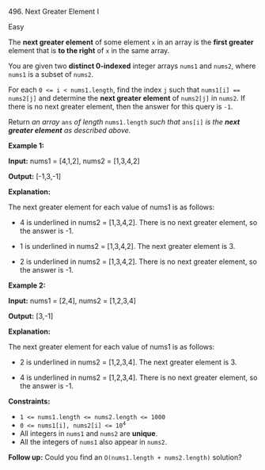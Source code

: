 496\. Next Greater Element I

Easy

The **next greater element** of some element `x` in an array is the **first greater** element that is **to the right** of `x` in the same array.

You are given two **distinct 0-indexed** integer arrays `nums1` and `nums2`, where `nums1` is a subset of `nums2`.

For each `0 <= i < nums1.length`, find the index `j` such that `nums1[i] == nums2[j]` and determine the **next greater element** of `nums2[j]` in `nums2`. If there is no next greater element, then the answer for this query is `-1`.

Return _an array_ `ans` _of length_ `nums1.length` _such that_ `ans[i]` _is the **next greater element** as described above._

**Example 1:**

**Input:** nums1 = [4,1,2], nums2 = [1,3,4,2]

**Output:** [-1,3,-1]

**Explanation:** 

The next greater element for each value of nums1 is as follows: 

- 4 is underlined in nums2 = [1,3,4,2]. There is no next greater element, so the answer is -1. 

- 1 is underlined in nums2 = [1,3,4,2]. The next greater element is 3. 

- 2 is underlined in nums2 = [1,3,4,2]. There is no next greater element, so the answer is -1.

**Example 2:**

**Input:** nums1 = [2,4], nums2 = [1,2,3,4]

**Output:** [3,-1]

**Explanation:** 

The next greater element for each value of nums1 is as follows: 

- 2 is underlined in nums2 = [1,2,3,4]. The next greater element is 3. 

- 4 is underlined in nums2 = [1,2,3,4]. There is no next greater element, so the answer is -1.

**Constraints:**

*   `1 <= nums1.length <= nums2.length <= 1000`
*   <code>0 <= nums1[i], nums2[i] <= 10<sup>4</sup></code>
*   All integers in `nums1` and `nums2` are **unique**.
*   All the integers of `nums1` also appear in `nums2`.

**Follow up:** Could you find an `O(nums1.length + nums2.length)` solution?
